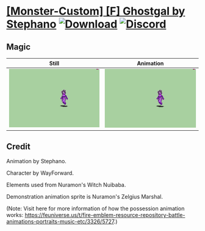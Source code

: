 # [\[Monster-Custom\] \[F\] Ghostgal by Stephano](./) [![Download](https://img.shields.io/badge/Download--red?style=social&logo=github)](https://minhaskamal.github.io/DownGit/#/home?url=https://github.com/Klokinator/FE-Repo/tree/main/Battle%20Animations%2FMonsters%20-%20Dragons%20and%20Special%2F%5BMonster-Custom%5D%20%5BF%5D%20Ghostgal%20by%20Stephano%2F6.%20Magic%20(Possess)) [![Discord](https://img.shields.io/badge/Discord--blue?style=social&logo=discord)](https://discord.gg/C7VNGnyTPA)

## Magic

| Still | Animation |
| :---: | :-------: |
| ![Magic still](./Magic_000.png) | ![Magic](./Magic.gif) |

## Credit

Animation by Stephano.

Character by WayForward.

Elements used from Nuramon's Witch Nuibaba.

Demonstration animation sprite is Nuramon's Zelgius Marshal.

(Note: Visit here for more information of how the possession animation works: https://feuniverse.us/t/fire-emblem-resource-repository-battle-animations-portraits-music-etc/3326/5727.) 
